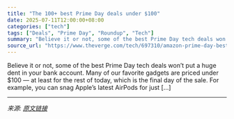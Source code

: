 ```yaml
---
title: "The 100+ best Prime Day deals under $100"
date: 2025-07-11T12:00:00+08:00
categories: ["tech"]
tags: ["Deals", "Prime Day", "Roundup", "Tech"]
summary: "Believe it or not, some of the best Prime Day tech deals won’t put a huge dent in your bank account. Many of our favorite gadgets are priced under $100 — at least for the rest of today, which is the f"
source_url: "https://www.theverge.com/tech/697310/amazon-prime-day-best-cheap-tech-deals-under-100-2025"
---
```


Believe it or not, some of the best Prime Day tech deals won’t put a huge dent in your bank account. Many of our favorite gadgets are priced under $100 — at least for the rest of today, which is the final day of the sale. For example, you can snag Apple’s latest AirPods for just [&#8230;]

---

*来源: [原文链接](https://www.theverge.com/tech/697310/amazon-prime-day-best-cheap-tech-deals-under-100-2025)*
